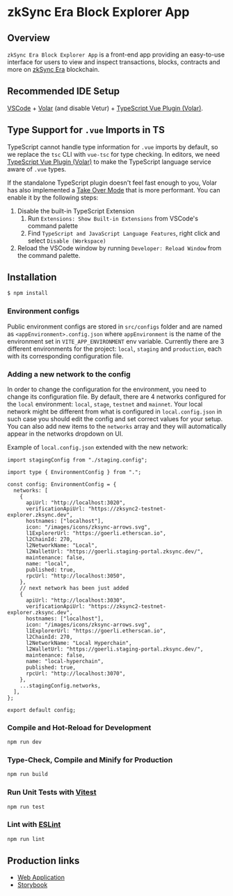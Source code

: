 # zkSync Era Block Explorer App
## Overview
`zkSync Era Block Explorer App` is a front-end app providing an easy-to-use interface for users to view and inspect transactions, blocks, contracts and more on [zkSync Era](https://zksync.io) blockchain.

## Recommended IDE Setup

[VSCode](https://code.visualstudio.com/) + [Volar](https://marketplace.visualstudio.com/items?itemName=johnsoncodehk.volar) (and disable Vetur) + [TypeScript Vue Plugin (Volar)](https://marketplace.visualstudio.com/items?itemName=johnsoncodehk.vscode-typescript-vue-plugin).

## Type Support for `.vue` Imports in TS

TypeScript cannot handle type information for `.vue` imports by default, so we replace the `tsc` CLI with `vue-tsc` for type checking. In editors, we need [TypeScript Vue Plugin (Volar)](https://marketplace.visualstudio.com/items?itemName=johnsoncodehk.vscode-typescript-vue-plugin) to make the TypeScript language service aware of `.vue` types.

If the standalone TypeScript plugin doesn't feel fast enough to you, Volar has also implemented a [Take Over Mode](https://github.com/johnsoncodehk/volar/discussions/471#discussioncomment-1361669) that is more performant. You can enable it by the following steps:

1. Disable the built-in TypeScript Extension
    1) Run `Extensions: Show Built-in Extensions` from VSCode's command palette
    2) Find `TypeScript and JavaScript Language Features`, right click and select `Disable (Workspace)`
2. Reload the VSCode window by running `Developer: Reload Window` from the command palette.

## Installation

```bash
$ npm install
```

### Environment configs
Public environment configs are stored in `src/configs` folder and are named as `<appEnvironment>.config.json` where `appEnvironment` is the name of the environment set in `VITE_APP_ENVIRONMENT` env variable.
Currently there are 3 different environments for the project: `local`, `staging` and `production`, each with its corresponding configuration file.

### Adding a new network to the config
In order to change the configuration for the environment, you need to change its configuration file. By default, there are 4 networks configured for the `local` environment: `local`, `stage`, `testnet` and `mainnet`. Your local network might be different from what is configured in `local.config.json` in such case you should edit the config and set correct values for your setup. You can also add new items to the `networks` array and they will automatically appear in the networks dropdown on UI. 

Example of `local.config.json` extended with the new network:

```
import stagingConfig from "./staging.config";

import type { EnvironmentConfig } from ".";

const config: EnvironmentConfig = {
  networks: [
    {
      apiUrl: "http://localhost:3020",
      verificationApiUrl: "https://zksync2-testnet-explorer.zksync.dev",
      hostnames: ["localhost"],
      icon: "/images/icons/zksync-arrows.svg",
      l1ExplorerUrl: "https://goerli.etherscan.io",
      l2ChainId: 270,
      l2NetworkName: "Local",
      l2WalletUrl: "https://goerli.staging-portal.zksync.dev/",
      maintenance: false,
      name: "local",
      published: true,
      rpcUrl: "http://localhost:3050",
    },
    // next network has been just added
    {
      apiUrl: "http://localhost:3030",
      verificationApiUrl: "https://zksync2-testnet-explorer.zksync.dev",
      hostnames: ["localhost"],
      icon: "/images/icons/zksync-arrows.svg",
      l1ExplorerUrl: "https://goerli.etherscan.io",
      l2ChainId: 270,
      l2NetworkName: "Local Hyperchain",
      l2WalletUrl: "https://goerli.staging-portal.zksync.dev/",
      maintenance: false,
      name: "local-hyperchain",
      published: true,
      rpcUrl: "http://localhost:3070",
    },
    ...stagingConfig.networks,
  ],
};

export default config;
```

### Compile and Hot-Reload for Development

```sh
npm run dev
```

### Type-Check, Compile and Minify for Production

```sh
npm run build
```

### Run Unit Tests with [Vitest](https://vitest.dev/)

```sh
npm run test
```

### Lint with [ESLint](https://eslint.org/)

```sh
npm run lint
```

## Production links
 - [Web Application](https://explorer.zksync.io)
 - [Storybook](https://storybook-scan-v2.zksync.dev)
